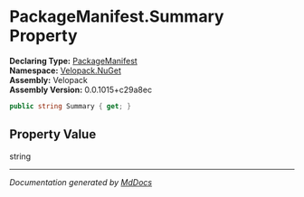 ﻿<!--  
  <auto-generated>   
    The contents of this file were generated by a tool.  
    Changes to this file may be list if the file is regenerated  
  </auto-generated>   
-->

# PackageManifest.Summary Property

**Declaring Type:** [PackageManifest](../index.md)  
**Namespace:** [Velopack.NuGet](../../index.md)  
**Assembly:** Velopack  
**Assembly Version:** 0.0.1015+c29a8ec

```csharp
public string Summary { get; }
```

## Property Value

string

___

*Documentation generated by [MdDocs](https://github.com/ap0llo/mddocs)*
